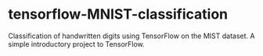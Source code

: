 # tensorflow-MNIST-classification
Classification of handwritten digits using TensorFlow on the MIST dataset. A simple introductory project to TensorFlow.
